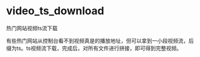 # video_ts_download
热门网站视频ts流下载

有些热门网站从控制台看不到视频真是的播放地址，但可以拿到一小段视频流，后缀为ts。ts视频流下载，完成后，对所有文件进行拼接，即可得到完整视频。
